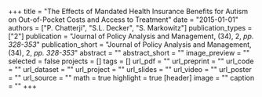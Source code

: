 +++
title = "The Effects of Mandated Health Insurance Benefits for Autism on Out-of-Pocket Costs and Access to Treatment"
date = "2015-01-01"
authors = ["P. Chatterji", "S.L. Decker", "S. Markowitz"]
publication_types = ["2"]
publication = "Journal of Policy Analysis and Management, (34), 2, _pp. 328-353_"
publication_short = "Journal of Policy Analysis and Management, (34), 2, _pp. 328-353_"
abstract = ""
abstract_short = ""
image_preview = ""
selected = false
projects = []
tags = []
url_pdf = ""
url_preprint = ""
url_code = ""
url_dataset = ""
url_project = ""
url_slides = ""
url_video = ""
url_poster = ""
url_source = ""
math = true
highlight = true
[header]
image = ""
caption = ""
+++
